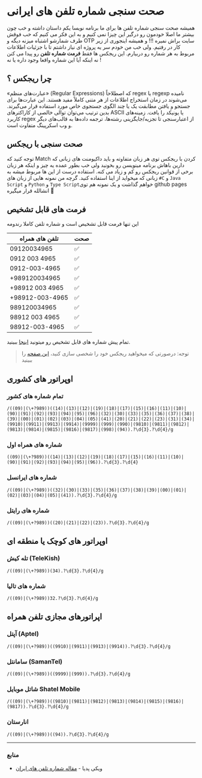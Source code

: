 # صحت سنجی شماره تلفن های ایرانی
همیشه صحت سنجی شماره تلفن ها برای ما برنامه نویسا یکم داستان داشته و خب چون بیشتر ما اصلا خودمون رو درگیر این چیزا نمی کنیم و به این فکر می کنیم که خب فوقش طرف شمارشو اشتباه میزنه دیگه و OTP سایت براش نمیره !!!
و همیشه اینجوری از زیر کار در رفتیم. ولی خب من خودم سر یه پروژه ای نیاز داشتم تا با جزئیات اطلاعات مربوط به هر شماره رو دربیارم. این ریجکس ها فقط __فرمت شماره تلفن__ رو پیدا می کنن نه اینکه آیا این شماره واقعا وجود داره یا نه !  




## چرا ریجکس ؟ 
«عبارت‌های منظم» (Regular Expressions) که اصطلاحاً regex یا regexp نامیده می‌شوند در زمان استخراج اطلاعات از هر متنی کاملاً مفید هستند. این عبارت‌ها برای جستجو و یافتن مطابقت یک یا چند الگوی جستجوی خاص مورد استفاده قرار می‌گیرند. بدین ترتیب می‌توان توالی خالصی از کاراکترهای ASCII یا یونیکد را یافت. زمینه‌های کاربرد regex از اعتبارسنجی تا تجزیه/جایگزینی رشته‌ها، ترجمه داده‌ها به قالب‌های دیگر و وب اسکرپینگ متفاوت است.  

## صحت سنجی با ریجکس
توجه کنید که Match کردن با ریجکس توی هر زبان متفاوته و باید داکیومنت های زبانی که دارین باهاش برنامه مینویسن رو بخونید ولی خب بطور عمده یه چیز و اینکه هر زبان برخی از قوانین ریجکس رو کم و زیاد می کنه. استفاده درست از این ها مربوط میشه به زبانی که میخواید از اینا استفاده کنید. گرچه من نمونه هایی از زبان های `#C` و `Java Script` و `Python` و `Type Script`خواهم گذاشت و یک نمونه هم توی github pages انشالله قرار میگیره 💪  


## فرمت های قابل تشخیص

این تنها فرمت قابل تشخیص است و شماره تلفن کاملا رندومه

| تلفن های همراه | صحت | 
|---|---|
| 09120034965 | ✅ |
| 0912 003 4965 | ✅ |
| 0912-003-4965 | ✅ |
| +989120034965 | ✅ |
| +98912 003 4965 | ✅ |
| +98912-003-4965 | ✅ |
| 989120034965 | ✅ |
| 98912 003 4965 | ✅ |
| 98912-003-4965 | ✅ |

تمام پیش شماره های قابل تشخیص رو میتونید [اینجا](https://github.com/AmirMahdyJebreily/iranian-phonenumber-validation/blob/main/ValidPreNumbers.md) ببینید.


> توجه: درصورتی که میخواهید ریجکس خود را شخصی سازی کنید، [این صفحه](https://amirmahdyjebreily.github.io/iranian-phonenumber-validation/) را ببینید

## اوپراتور های کشوری

### تمام شماره های کشور
```regex
/((09)|(\+?989))((14)|(13)|(12)|(19)|(18)|(17)|(15)|(16)|(11)|(10)|(90)|(91)|(92)|(93)|(94)|(95)|(96)|(32)|(30)|(33)|(35)|(36)|(37)|(38)|(39)|(00)|(01)|(02)|(03)|(04)|(05)|(41)|(20)|(21)|(22)|(23)|(31)|(34)|(9910)|(9911)|(9913)|(9914)|(9999)|(999)|(990)|(9810)|(9811)|(9812)|(9813)|(9814)|(9815)|(9816)|(9817)|(998)|(94)).?\d{3}.?\d{4}/g
```  

### شماره های همراه اول
```regex
((09)|(\+?989))((14)|(13)|(12)|(19)|(18)|(17)|(15)|(16)|(11)|(10)|(90)|(91)|(92)|(93)|(94)|(95)|(96)).?\d{3}.?\d{4}
```  

### شماره های ایرانسل
```regex
/((09)|(\+?989))((32)|(30)|(33)|(35)|(36)|(37)|(38)|(39)|(00)|(01)|(02)|(03)|(04)|(05)|(41)).?\d{3}.?\d{4}/g
``` 

### شماره های رایتل
```regex
/((09)|(\+?989))((20)|(21)|(22)|(23)).?\d{3}.?\d{4}/g
```  

## اوپراتور های کوچک یا منطقه ای

### تله کیش (TeleKish)
```regex
/((09)|(\+?989))(34).?\d{3}.?\d{4}/g
```  

### شماره های تالیا
```regex
/((09)|(\+?989))32.?\d{3}.?\d{4}/g
```  

## اپراتورهای مجازی تلفن همراه

### آپتل (Aptel)
```regex
/((09)|(\+?989))((9910)|(9911)|(9913)|(9914)).?\d{3}.?\d{4}/g
```  

### سامانتل (SamanTel)
```regex
/((09)|(\+?989))((9999)|(999)).?\d{3}.?\d{4}/g
```  

### شاتل موبایل Shatel Mobile
```regex
/((09)|(\+?989))((9810)|(9811)|(9812)|(9813)|(9814)|(9815)|(9816)|(9817)).?\d{3}.?\d{4}/g
```  

### انارستان
```regex
/((09)|(\+?989))((94)).?\d{3}.?\d{4}/g
```  

---
### منابع  
* ویکی پدیا - [مقاله شماره تلفن های ایران](https://fa.wikipedia.org/wiki/%D8%B4%D9%85%D8%A7%D8%B1%D9%87%E2%80%8C%D9%87%D8%A7%DB%8C_%D8%AA%D9%84%D9%81%D9%86_%D8%AF%D8%B1_%D8%A7%DB%8C%D8%B1%D8%A7%D9%86)
